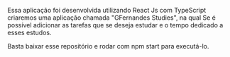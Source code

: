  Essa aplicação foi desenvolvida utilizando React Js com TypeScript criaremos uma aplicação chamada "GFernandes Studies", na qual Se é possível adicionar as tarefas que se deseja estudar e o tempo dedicado a esses estudos. 

 Basta baixar esse repositório e rodar com npm start para executá-lo.